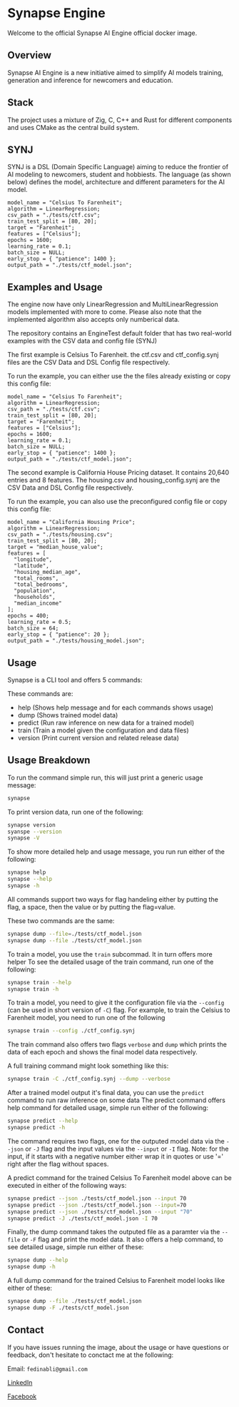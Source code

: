# Synapse Engine

Welcome to the official Synapse AI Engine official docker image.

## Overview

Synapse AI Engine is a new initiative aimed to simplify AI models training, generation and inference for newcomers and education.

## Stack

The project uses a mixture of Zig, C, C++ and Rust for different components and uses CMake as the central build system.

## SYNJ

SYNJ is a DSL (Domain Specific Language) aiming to reduce the frontier of AI modeling to newcomers, student and hobbiests. The language (as shown below) defines the model, architecture and different parameters for the AI model.

```code
model_name = "Celsius To Farenheit";
algorithm = LinearRegression;
csv_path = "./tests/ctf.csv";
train_test_split = [80, 20];
target = "Farenheit";
features = ["Celsius"];
epochs = 1600;
learning_rate = 0.1;
batch_size = NULL;
early_stop = { "patience": 1400 };
output_path = "./tests/ctf_model.json";
```

## Examples and Usage

The engine now have only LinearRegression and MultiLinearRegression models implemented with more to come.
Please also note that the implemented algorithm also accepts only numberical data.

The repository contains an EngineTest default folder that has two real-world examples with the CSV data and config file (SYNJ)

The first example is Celsius To Farenheit. the ctf.csv and ctf_config.synj files are the CSV Data and DSL Config file respectively.

To run the example, you can either use the the files already existing or copy this config file:
```synj
model_name = "Celsius To Farenheit";
algorithm = LinearRegression;
csv_path = "./tests/ctf.csv";
train_test_split = [80, 20];
target = "Farenheit";
features = ["Celsius"];
epochs = 1600;
learning_rate = 0.1;
batch_size = NULL;
early_stop = { "patience": 1400 };
output_path = "./tests/ctf_model.json";
```

The second example is California House Pricing dataset. It contains 20,640 entries and 8 features. The housing.csv and housing_config.synj are the CSV Data and DSL Config file respectively.

To run the example, you can also use the preconfigured config file or copy this config file:

```synj
model_name = "California Housing Price";
algorithm = LinearRegression;
csv_path = "./tests/housing.csv";
train_test_split = [80, 20];
target = "median_house_value";
features = [
  "longitude",
  "latitude",
  "housing_median_age",
  "total_rooms",
  "total_bedrooms",
  "population",
  "households",
  "median_income"
];
epochs = 400;
learning_rate = 0.5;
batch_size = 64;
early_stop = { "patience": 20 };
output_path = "./tests/housing_model.json";
```

## Usage

Synapse is a CLI tool and offers 5 commands:

These commands are:

- help (Shows help message and for each commands shows usage)
- dump (Shows trained model data)
- predict (Run raw inference on new data for a trained model)
- train (Train a model given the configuration and data files)
- version (Print current version and related release data)

## Usage Breakdown

To run the command simple run, this will just print a generic usage message:
```bash
synapse
```

To print version data, run one of the following:
```bash
synapse version
syanspe --version
synapse -V
```

To show more detailed help and usage message, you run run either of the following:
```bash
synapse help
synapse --help
synapse -h
```

All commands support two ways for flag handeling either by putting the flag, a space, then the value or by putting the flag=value.

These two commands are the same:
```bash
synapse dump --file=./tests/ctf_model.json
synapse dump --file ./tests/ctf_model.json
```

To train a model, you use the ```train``` subcommad. It in turn offers more helper
To see the detailed usage of the train command, run one of the following:
```bash
synapse train --help
synapse train -h
```

To train a model, you need to give it the configuration file via the ```--config``` (can be used in short version of ```-C```) flag.
For example, to train the Celsius to Farenheit model, you need to run one of the following
```bash
synapse train --config ./ctf_config.synj
```

The train command also offers two flags ```verbose``` and ```dump``` which prints the data of each epoch and shows the final model data respectively.

A full training command might look something like this:
```bash
synapse train -C ./ctf_config.synj --dump --verbose
```

After a trained model output it's final data, you can use the ```predict``` command to run raw inference on some data
The predict command offers help command for detailed usage, simple run either of the following:
```bash
synapse predict --help
synapse predict -h
```

The command requires two flags, one for the outputed model data via the ```--json``` or ```-J``` flag and the input values via the ```--input``` or ```-I``` flag.
Note: for the input, if it starts with a negative number either wrap it in quotes or use '=' right after the flag without spaces.

A predict command for the trained Celsius To Farenheit model above can be executed in either of the following ways:
```bash
synapse predict --json ./tests/ctf_model.json --input 70
synapse predict --json ./tests/ctf_model.json --input=70
synapse predict --json ./tests/ctf_model.json --input "70"
synapse predict -J ./tests/ctf_model.json -I 70
```

Finally, the dump command takes the outputed file as a paramter via the ```--file``` or ```-F``` flag and print the model data.
It also offers a help command, to see detailed usage, simple run either of these:
```bash
synapse dump --help
synapse dump -h
```

A full dump command for the trained Celsius to Farenheit model looks like either of these:
```bash
synapse dump --file ./tests/ctf_model.json
synapse dump -F ./tests/ctf_model.json
```

## Contact

If you have issues running the image, about the usage or have questions or feedback, don't hesitate to conctact me at the following:

Email: `fedinabli@gmail.com`

[LinkedIn](https://www.linkedin.com/in/fedi-nabli-76670219a/)

[Facebook](https://www.facebook.com/fedi.nabli.3)
